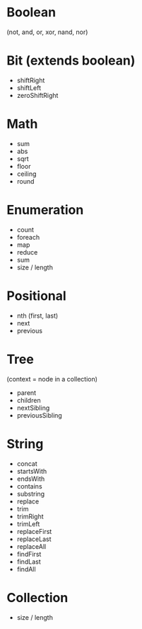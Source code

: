 # Boolean 
(not, and, or, xor, nand, nor)

# Bit (extends boolean)
- shiftRight
- shiftLeft
- zeroShiftRight

# Math
- sum
- abs
- sqrt
- floor
- ceiling
- round

# Enumeration
- count
- foreach
- map
- reduce
- sum
- size / length

# Positional
- nth (first, last)
- next
- previous

# Tree
(context = node in a collection)
- parent
- children
- nextSibling
- previousSibling

# String
- concat
- startsWith
- endsWith
- contains
- substring
- replace
- trim
- trimRight
- trimLeft
- replaceFirst
- replaceLast
- replaceAll
- findFirst
- findLast
- findAll

# Collection
- size / length

